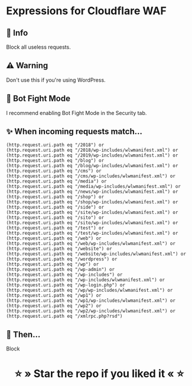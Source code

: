 # Expressions for Cloudflare WAF

## 📝 Info
Block all useless requests.

## ⚠ Warning
Don't use this if you're using WordPress.

## 🤖 Bot Fight Mode
I recommend enabling Bot Fight Mode in the Security tab.

## ✨ When incoming requests match…
```
(http.request.uri.path eq "/2018") or
(http.request.uri.path eq "/2018/wp-includes/wlwmanifest.xml") or
(http.request.uri.path eq "/2019/wp-includes/wlwmanifest.xml") or
(http.request.uri.path eq "/blog") or
(http.request.uri.path eq "/blog/wp-includes/wlwmanifest.xml") or
(http.request.uri.path eq "/cms") or
(http.request.uri.path eq "/cms/wp-includes/wlwmanifest.xml") or
(http.request.uri.path eq "/media") or
(http.request.uri.path eq "/media/wp-includes/wlwmanifest.xml") or
(http.request.uri.path eq "/news/wp-includes/wlwmanifest.xml") or
(http.request.uri.path eq "/shop") or
(http.request.uri.path eq "/shop/wp-includes/wlwmanifest.xml") or
(http.request.uri.path eq "/side") or
(http.request.uri.path eq "/site/wp-includes/wlwmanifest.xml") or
(http.request.uri.path eq "/sito") or
(http.request.uri.path eq "/sito/wp-includes/wlwmanifest.xml") or
(http.request.uri.path eq "/test") or
(http.request.uri.path eq "/test/wp-includes/wlwmanifest.xml") or
(http.request.uri.path eq "/web") or
(http.request.uri.path eq "/web/wp-includes/wlwmanifest.xml") or
(http.request.uri.path eq "/website") or
(http.request.uri.path eq "/website/wp-includes/wlwmanifest.xml") or
(http.request.uri.path eq "/wordpress") or
(http.request.uri.path eq "/wp") or
(http.request.uri.path eq "/wp-admin") or
(http.request.uri.path eq "/wp-includes") or
(http.request.uri.path eq "/wp-includes/wlwmanifest.xml") or
(http.request.uri.path eq "/wp-login.php") or
(http.request.uri.path eq "/wp/wp-includes/wlwmanifest.xml") or
(http.request.uri.path eq "/wp1") or
(http.request.uri.path eq "/wp1/wp-includes/wlwmanifest.xml") or
(http.request.uri.path eq "/wp2") or
(http.request.uri.path eq "/wp2/wp-includes/wlwmanifest.xml") or
(http.request.uri.path eq "/xmlrpc.php?rsd")
```

## 🌠 Then…
Block

<div align="center">
    <h1>⭐ » Star the repo if you liked it « ⭐</h1>
</div>